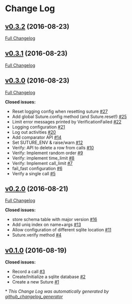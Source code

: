# Change Log

## [v0.3.2](https://github.com/testdouble/suture/tree/v0.3.2) (2016-08-23)
[Full Changelog](https://github.com/testdouble/suture/compare/v0.3.1...v0.3.2)

## [v0.3.1](https://github.com/testdouble/suture/tree/v0.3.1) (2016-08-23)
[Full Changelog](https://github.com/testdouble/suture/compare/v0.3.0...v0.3.1)

## [v0.3.0](https://github.com/testdouble/suture/tree/v0.3.0) (2016-08-23)
[Full Changelog](https://github.com/testdouble/suture/compare/v0.2.0...v0.3.0)

**Closed issues:**

- Reset logging config when resetting suture [\#27](https://github.com/testdouble/suture/issues/27)
- Add global Suture.config method \(and Suture.reset!\) [\#25](https://github.com/testdouble/suture/issues/25)
- Limit error messages printed by VerificationFailed [\#22](https://github.com/testdouble/suture/issues/22)
- Logging configuration [\#21](https://github.com/testdouble/suture/issues/21)
- Log out activities [\#20](https://github.com/testdouble/suture/issues/20)
- Add comparator API [\#14](https://github.com/testdouble/suture/issues/14)
- Set SUTURE\_ENV & raise/warn [\#12](https://github.com/testdouble/suture/issues/12)
- Verify: API to delete a row from calls [\#10](https://github.com/testdouble/suture/issues/10)
- Verify: Implement random order [\#9](https://github.com/testdouble/suture/issues/9)
- Verify: implement time\_limit [\#8](https://github.com/testdouble/suture/issues/8)
- Verify: Implement call\_limit [\#7](https://github.com/testdouble/suture/issues/7)
- fail\_fast configuration [\#6](https://github.com/testdouble/suture/issues/6)
- Verify a single call [\#5](https://github.com/testdouble/suture/issues/5)

## [v0.2.0](https://github.com/testdouble/suture/tree/v0.2.0) (2016-08-21)
[Full Changelog](https://github.com/testdouble/suture/compare/v0.1.0...v0.2.0)

**Closed issues:**

- store schema table with major version [\#16](https://github.com/testdouble/suture/issues/16)
- Add uniq index on name+args [\#13](https://github.com/testdouble/suture/issues/13)
- Allow configuration of different sqlite location [\#11](https://github.com/testdouble/suture/issues/11)
- Suture.verify method [\#4](https://github.com/testdouble/suture/issues/4)

## [v0.1.0](https://github.com/testdouble/suture/tree/v0.1.0) (2016-08-19)
**Closed issues:**

- Record a call [\#3](https://github.com/testdouble/suture/issues/3)
- Create/Initialize a sqlite database [\#2](https://github.com/testdouble/suture/issues/2)
- Create a new Suture [\#1](https://github.com/testdouble/suture/issues/1)



\* *This Change Log was automatically generated by [github_changelog_generator](https://github.com/skywinder/Github-Changelog-Generator)*